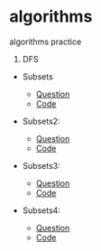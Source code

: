 # algorithms
algorithms practice



1. DFS

* Subsets 
    - <a href="https://github.com/daldalhada/algorithms/blob/main/DFS/Subsets/%EB%AC%B8%EC%A0%9C.PNG ">Question</a>
    - <a href="https://github.com/daldalhada/algorithms/blob/main/DFS/Subsets/main.cpp">Code</a>

* Subsets2: 
    - <a href="https://github.com/daldalhada/algorithms/blob/main/DFS/Subsets2/%EB%AC%B8%EC%A0%9C.PNG ">Question</a>
    - <a href="https://github.com/daldalhada/algorithms/blob/main/DFS/Subsets2/main.cpp">Code</a>

* Subsets3: 
    - <a href="https://github.com/daldalhada/algorithms/blob/main/DFS/Subsets3/%EB%AC%B8%EC%A0%9C.PNG ">Question</a>
    - <a href="https://github.com/daldalhada/algorithms/blob/main/DFS/Subsets3/main.cpp">Code</a>

* Subsets4: 
    - <a href="https://programmers.co.kr/learn/courses/30/lessons/43165" tartget="_blank">Question</a>
    - <a href="https://github.com/daldalhada/algorithms/blob/main/DFS/Subsets4/main.cpp">Code</a>